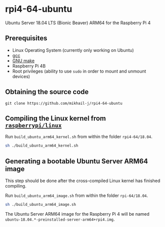 # rpi4-64-ubuntu
Ubuntu Server 18.04 LTS (Bionic Beaver) ARM64 for the Raspberry Pi 4

## Prerequisites
- Linux Operating System (currently only working on Ubuntu)
- [gcc](http://gcc.gnu.org/)
- [GNU make](http://www.gnu.org/software/make)
- Raspberry Pi 4B
- Root privileges (ability to use `sudo` in order to mount and unmount devices)

## Obtaining the source code
```
git clone https://github.com/mikhail-j/rpi4-64-ubuntu
```

## Compiling the Linux kernel from [`raspberrypi/linux`](https://github.com/raspberrypi/linux/)
Run `build_ubuntu_arm64_kernel.sh` from within the folder `rpi4-64/18.04`.
```sh
sh ./build_ubuntu_arm64_kernel.sh
```

## Generating a bootable Ubuntu Server ARM64 image
This step should be done after the cross-compiled Linux kernel has finished compiling.

Run `build_ubuntu_arm64_image.sh` from within the folder `rpi-64/18.04`.
```sh
sh ./build_ubuntu_arm64_image.sh
```

The Ubuntu Server ARM64 image for the Raspberry Pi 4 will be named `ubuntu-18.04.*-preinstalled-server-arm64+rpi4.img`.


